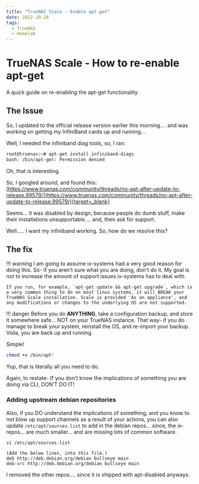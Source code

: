 ```yaml
---
title: "TrueNAS Scale - Enable apt-get"
date: 2022-10-28
tags:
  - TrueNAS
  - Homelab
---
```


# TrueNAS Scale - How to re-enable apt-get

A quick guide on re-enabling the apt-get functionality.

<!-- more -->

## The Issue

So, I updated to the official release version earlier this morning…. and was working on getting my InfiniBand cards up and running…

Well, I needed the infiniband diag tools, so, I ran:

``` bash
root@truenas:~# apt-get install infiniband-diags
bash: /bin/apt-get: Permission denied
```

Oh, that is interesting.

So, I googled around, and found this: [https://www.truenas.com/community/threads/no-apt-after-update-to-release.99579/](https://www.truenas.com/community/threads/no-apt-after-update-to-release.99579/){target=_blank}

Seems… it was disabled by design, because people do dumb stuff, make their installations unsupportable…. and, then ask for support.

Well….. I want my infiniband working. So, how do we resolve this?

## The fix

!!! warning
    I am going to assume ix-systems had a very good reason for doing this. So- if you aren't sure what you are doing, don't do it. My goal is not to increase the amount of support issues ix-systems has to deal with.

    If you run, for example, `apt-get update && apt-get upgrade`, which is a very common thing to do on most linux systems, it will BREAK your TrueNAS Scale installation. Scale is provided 'As an appliance', and any modifications or changes to the underlying OS are not supported.

!!! danger
    Before you do **ANYTHING**, take a configuration backup, and store it somewhere safe... NOT on your TrueNAS instance. That way- if you do manage to break your system, reinstall the OS, and re-import your backup. Voila, you are back up and running.

Simple!

``` bash
chmod +x /bin/apt*
```

Yup, that is literally all you need to do.


Again, to restate- If you don’t know the implications of something you are doing via CLI, DON’T DO IT!

### Adding upstream debian repositories

Also, if you DO understand the implications of something, and you know to not blow up support channels as a result of your actions, you can also update `/etc/apt/sources.list` to add in the debian repos… since, the ix-repos… are much smaller... and are missing lots of common software.

`vi /etc/apt/sources.list`

``` title="/etc/apt/sources.list"
(Add the below lines, into this file.)
deb http://deb.debian.org/debian bullseye main
deb-src http://deb.debian.org/debian bullseye main
```



I removed the other repos.... since it is shipped with apt-disabled anyways.

